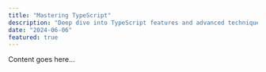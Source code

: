 ```yaml
---
title: "Mastering TypeScript"
description: "Deep dive into TypeScript features and advanced techniques."
date: "2024-06-06"
featured: true
---
```


Content goes here...
